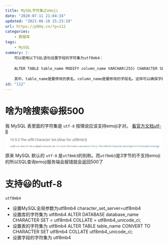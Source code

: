 ```yaml
---
title: MySQL字符集之emoji
date: "2020-07-11 21:04:34"
updated: "2021-06-10 15:23:28"
url: https://p00q.cn/?p=112
categories:
    - 数据库
tags:
    - MySQL
summary: |-
    可以使用以下SQL语句设置字段的字符集为utf8mb4：

    ALTER TABLE table_name MODIFY column_name VARCHAR(255) CHARACTER SET utf8mb4 COLLATE utf8mb4_unicode_ci;

    其中，table_name是要修改的表名，column_name是要修改的字段名。这样可以确保字段支持emoji字符。
id: "112"
---
```


# 啥为啥搜索😃报500
我 MySQL 表里面的字符集是 `utf-8` 按理说应该支持emoji才对。
[看官方文档utf-8](https://dev.mysql.com/doc/refman/5.6/en/charset-unicode-utf8.html)
![image.png](../res/img/112.jpeg)
原来 MySQL 默认的 `utf-8` 是`utf8mb3`的别称。而`utf8mb3`是3字节的不支持emoji的所以SQL查询emoji服务端会报错就会返回500了

# 支持😃的utf-8

`utf8mb4 `

 - 设置MySQL全局参数为utf8mb4
character_set_server=utf8mb4
- 设置库的字符集为 utf8mb4
ALTER DATABASE database_name CHARACTER SET = utf8mb4 COLLATE = utf8mb4_unicode_ci;
- 设置表的字符集为 utf8mb4
ALTER TABLE table_name CONVERT TO CHARACTER SET utf8mb4 COLLATE utf8mb4_unicode_ci;
- 设置字段的字符集为 utf8mb4
